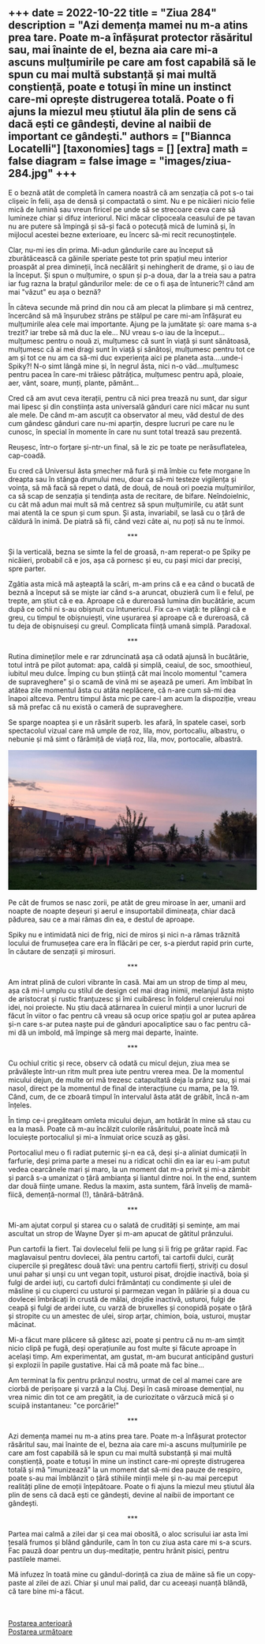 
+++
date = 2022-10-22
title = "Ziua 284"
description = "Azi demența mamei nu m-a atins prea tare. Poate m-a înfășurat protector răsăritul sau, mai înainte de el, bezna aia care mi-a ascuns mulțumirile pe care am fost capabilă să le spun cu mai multă substanță și mai multă conștiență, poate e totuși în mine un instinct care-mi oprește distrugerea totală. Poate o fi ajuns la miezul meu știutul ăla plin de sens că dacă ești ce gândești, devine al naibii de important ce gândești."
authors = ["Biannca Locatelli"]
[taxonomies]
tags = []
[extra]
math = false
diagram = false
image = "images/ziua-284.jpg"
+++
---

E o beznă atât de completă în camera noastră că am senzația că pot s-o tai clișeic în felii, așa de densă și compactată o simt. Nu e pe nicăieri nicio felie mică de lumină sau vreun firicel pe unde să se strecoare ceva care să lumineze chiar și difuz interiorul. Nici măcar clipoceala ceasului de pe tavan nu are putere să împingă și să-și facă o potecuță mică de lumină și, în mijlocul acestei bezne exterioare, eu încerc să-mi recit recunoștințele.

Clar, nu-mi ies din prima. Mi-adun gândurile care au început să zburătăcească ca găinile speriate peste tot prin spațiul meu interior proaspăt al prea dimineții, încă necălărit și nehingherit de drame, și o iau de la început. Și spun o mulțumire, o spun și p-a doua, dar la a treia sau a patra iar fug razna la brațul gândurilor mele: de ce o fi așa de întuneric?! când am mai "văzut" eu așa o beznă?

În câteva secunde mă prind din nou că am plecat la plimbare și mă centrez, încercând să mă înșurubez strâns pe stâlpul pe care mi-am înfășurat eu mulțumirile alea cele mai importante. Ajung pe la jumătate și: oare mama s-a trezit? iar trebe să mă duc la ele… NU vreau s-o iau de la început… mulțumesc pentru o nouă zi, mulțumesc că sunt în viață și sunt sănătoasă, mulțumesc că ai mei dragi sunt în viață și sănătoși, mulțumesc pentru tot ce am și tot ce nu am ca să-mi duc experiența aici pe planeta asta….unde-i Spiky?! N-o simt lângă mine și, în negrul ăsta, nici n-o văd…mulțumesc pentru pacea în care-mi trăiesc pătrățica, mulțumesc pentru apă, ploaie, aer, vânt, soare, munți, plante, pământ…

Cred că am avut ceva iterații, pentru că nici prea trează nu sunt, dar sigur mai lipesc și din conștiința asta universală gânduri care nici măcar nu sunt ale mele. De când m-am ascuțit ca observator al meu, văd destul de des cum gândesc gânduri care nu-mi aparțin, despre lucruri pe care nu le cunosc, în special în momente în care nu sunt total trează sau prezentă.

Reușesc, într-o forțare și-ntr-un final, să le zic pe toate pe nerăsuflatelea, cap-coadă.

Eu cred că Universul ăsta șmecher mă fură și mă îmbie cu fete morgane în dreapta sau în stânga drumului meu, doar ca să-mi testeze vigilența și voința, să mă facă să repet o dată, de două, de nouă ori poezia mulțumirilor, ca să scap de senzația și tendința asta de recitare, de bifare. Neîndoielnic, cu cât mă adun mai mult să mă centrez să spun mulțumirile, cu atât sunt mai atentă la ce spun și cum spun. Și asta, invariabil, se lasă cu o țâră de căldură în inimă. De piatră să fii, când vezi câte ai, nu poți să nu te înmoi.

<p style="text-align: center;">***</p>

Și la verticală, bezna se simte la fel de groasă, n-am reperat-o pe Spiky pe nicăieri, probabil că e jos, așa că pornesc și eu, cu pași mici dar preciși, spre parter.

Zgâtia asta mică mă așteaptă la scări, m-am prins că e ea când o bucată de beznă a început să se miște iar când s-a aruncat, obuzieră cum îi e felul, pe trepte, am știut că e ea. Aproape că e dureroasă lumina din bucătărie, acum după ce ochii ni s-au obișnuit cu întunericul. Fix ca-n viață: te plângi că e greu, cu timpul te obișnuiești, vine ușurarea și aproape că e dureroasă, că tu deja de obișnuiseși cu greul. Complicata ființă umană simplă. Paradoxal.

<p style="text-align: center;">***</p>

Rutina dimineților mele e rar zdruncinată așa că odată ajunsă în bucătărie, totul intră pe pilot automat: apa, caldă și simplă, ceaiul, de soc, smoothieul, iubitul meu dulce. Împing cu bun știință cât mai încolo momentul "camera de supraveghere" și o scamă de vină mi se așează pe umeri. Am îmbibat în atâtea zile momentul ăsta cu atâta neplăcere, că n-are cum să-mi dea înapoi altceva. Pentru timpul ăsta mic pe care-l am acum la dispoziție, vreau să mă prefac că nu există o cameră de supraveghere.

Se sparge noaptea și e un răsărit superb. Ies afară, în spatele casei, sorb spectacolul vizual care mă umple de roz, lila, mov, portocaliu, albastru, o nebunie și mă simt o fărâmiță de viață roz, lila, mov, portocalie, albastră.

<div class="flex justify-center">
  <img src="images/rasarit-22-oct-1024x576.jpeg" />
</div>

Pe cât de frumos se nasc zorii, pe atât de greu miroase în aer, umanii ard noapte de noapte deșeuri și aerul e insuportabil dimineața, chiar dacă pădurea, sau ce a mai rămas din ea, e destul de aproape.

Spiky nu e intimidată nici de frig, nici de miros și nici n-a rămas trăznită locului de frumusețea care era în flăcări pe cer, s-a pierdut rapid prin curte, în căutare de senzații și mirosuri.

<p style="text-align: center;">***</p>

Am intrat plină de culori vibrante în casă. Mai am un strop de timp al meu, așa că mi-l umplu cu stilul de design cel mai drag inimii, melanjul ăsta mișto de aristocrat și rustic franțuzesc și îmi cuibăresc în folderul creierului noi idei, noi proiecte. Nu știu dacă atârnarea în cuierul minții a unor lucruri de făcut în viitor o fac pentru că vreau să ocup orice spațiu gol ar putea apărea și-n care s-ar putea naște pui de gânduri apocaliptice sau o fac pentru că-mi dă un imbold, mă împinge să merg mai departe, înainte.

<p style="text-align: center;">***</p>

Cu ochiul critic și rece, observ că odată cu micul dejun, ziua mea se prăvălește într-un ritm mult prea iute pentru vrerea mea. De la momentul micului dejun, de multe ori mă trezesc catapultată deja la prânz sau, și mai nasol, direct pe la momentul de final de interacțiune cu mama, pe la 19. Când, cum, de ce zboară timpul în intervalul ăsta atât de grăbit, încă n-am înțeles.

În timp ce-i pregăteam omleta micului dejun, am hotărât în mine să stau cu ea la masă. Poate că m-au încălzit culorile răsăritului, poate încă mă locuiește portocaliul și mi-a înmuiat orice scuză aș găsi.

Portocaliul meu o fi radiat puternic și-n ea că, deși și-a aliniat dumicații în farfurie, deși prima parte a mesei nu a ridicat ochii din ea iar eu i-am putut vedea cearcănele mari și maro, la un moment dat m-a privit și mi-a zâmbit și parcă s-a umanizat o țâră ambianța și liantul dintre noi. In the end, suntem dar două ființe umane. Redus la maxim, asta suntem, fără înveliș de mamă-fiică, demență-normal (!), tânără-bătrână.

<p style="text-align: center;">***</p>

Mi-am ajutat corpul și starea cu o salată de crudități și semințe, am mai ascultat un strop de Wayne Dyer și m-am apucat de gătitul prânzului.

Pun cartofii la fiert. Tai dovlecelul felii pe lung și îi frig pe grătar rapid. Fac maglavaisul pentru dovlecei, ăla pentru cartofi, tai cartofii dulci, curăț ciupercile și pregătesc două tăvi: una pentru cartofii fierți, striviți cu dosul unui pahar și unși cu unt vegan topit, usturoi pisat, drojdie inactivă, boia și fulgi de ardei iuți, cu cartofi dulci frământați cu condimente și ulei de măsline și cu ciuperci cu usturoi și parmezan vegan în pălărie și a doua cu dovlecei îmbrăcați în crustă de mălai, drojdie inactivă, usturoi, fulgi de ceapă și fulgi de ardei iute, cu varză de bruxelles și conopidă poșate o țâră și stropite cu un amestec de ulei, sirop arțar, chimion, boia, usturoi, muștar măcinat.

Mi-a făcut mare plăcere să gătesc azi, poate și pentru că nu m-am simțit nicio clipă pe fugă, deși operațiunile au fost multe și făcute aproape în același timp. Am experimentat, am gustat, m-am bucurat anticipând gusturi și explozii în papile gustative. Hai că mă poate mă fac bine…

Am terminat la fix pentru prânzul nostru, urmat de cel al mamei care are ciorbă de perișoare și varză a la Cluj. Deși în casă miroase demențial, nu vrea nimic din tot ce am pregătit, ia de curiozitate o vărzucă mică și o scuipă instantaneu: "ce porcărie!"

<p style="text-align: center;">***</p>

Azi demența mamei nu m-a atins prea tare. Poate m-a înfășurat protector răsăritul sau, mai înainte de el, bezna aia care mi-a ascuns mulțumirile pe care am fost capabilă să le spun cu mai multă substanță și mai multă conștiență, poate e totuși în mine un instinct care-mi oprește distrugerea totală și mă "imunizează" la un moment dat să-mi dea pauze de respiro, poate s-au mai îmblânzit o țâră stihiile minții mele și n-au mai perceput realități pline de emoții înțepătoare. Poate o fi ajuns la miezul meu știutul ăla plin de sens că dacă ești ce gândești, devine al naibii de important ce gândești.

<p style="text-align: center;">***</p>

Partea mai calmă a zilei dar și cea mai obosită, o aloc scrisului iar asta îmi țesală frumos și blând gândurile, cam în ton cu ziua asta care mi s-a scurs. Fac pauză doar pentru un duș-meditație, pentru hrănit pisici, pentru pastilele mamei.

Mă infuzez în toată mine cu gândul-dorință ca ziua de mâine să fie un copy-paste al zilei de azi. Chiar și unul mai palid, dar cu aceeași nuanță blândă, că tare bine mi-a făcut.

<br/>

<br/>

<div class="flex justify-between">
  <div>
    <a href="/blog/ziua-283/">Postarea anterioară</a>
  </div>
  <div>
    <a href="/blog/ziua-285/">Postarea următoare</a>
  </div>
</div>
